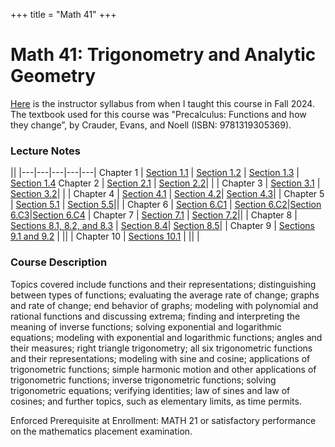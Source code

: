+++
title = "Math 41"
+++

# Math 41: Trigonometry and Analytic Geometry

[Here](/math41/math41_syllabus_f24.pdf) is the instructor syllabus from when I taught this course in Fall 2024.  The textbook used for this course was "Precalculus: Functions and how they change”, by Crauder, Evans, and Noell (ISBN: 9781319305369).


### Lecture Notes

||
|---|---|---|---|---|
Chapter 1 | [Section 1.1](/math41/lecture_notes/MATH41_1.1_full.pdf) | [Section 1.2](/math41/lecture_notes/MATH41_1.2_full_v2.pdf) | [Section 1.3](/math41/lecture_notes/MATH41_1.3_full.pdf) | [Section 1.4](/math41/lecture_notes/MATH41_1.4_full.pdf)
Chapter 2 | [Section 2.1](/math41/lecture_notes/MATH41_2.1_full.pdf) | [Section 2.2](/math41/lecture_notes/MATH41_2.2_full.pdf)| | |
Chapter 3 | [Section 3.1](/math41/lecture_notes/MATH41_3.1_full.pdf) | [Section 3.2](/math41/lecture_notes/MATH41_3.2_full.pdf)| | | 
Chapter 4 | [Section 4.1](/math41/lecture_notes/MATH41_4.1_full.pdf) | [Section 4.2](/math41/lecture_notes/MATH41_4.2_full.pdf)| [Section 4.3](/math41/lecture_notes/MATH41_4.3_Full.pdf)| | 
Chapter 5 | [Section 5.1](/math41/lecture_notes/MATH41_5.1_full.pdf) | [Section 5.5](/math41/lecture_notes/MATH41_5.5_full.pdf)|| | 
Chapter 6 | [Section 6.C1](/math41/lecture_notes/MATH41_6.C1_full.pdf) | [Section 6.C2](/math41/lecture_notes/MATH41_6.C2_full.pdf)|[Section 6.C3](/math41/lecture_notes/MATH41_6C.3_full.pdf)|[Section 6.C4](/math41/lecture_notes/MATH41_6C.4_full.pdf) | 
Chapter 7 | [Section 7.1](/math41/lecture_notes/MATH41_7.1_full.pdf) | [Section 7.2](/math41/lecture_notes/Math41_7.2_full.pdf)|| | 
Chapter 8 | [Sections 8.1, 8.2, and 8.3](/math41/lecture_notes/Math41_8.1_8.2_8.3_full.pdf) | [Section 8.4](/math41/lecture_notes/Math41_8.4_full.pdf)| [Section 8.5](/math41/lecture_notes/Math41_8.5_full.pdf)| | 
Chapter 9 | [Sections 9.1 and 9.2](/math41/lecture_notes/MATH41_9.1_9.2_full.pdf) | || | 
Chapter 10 | [Sections 10.1](/math41/lecture_notes/MATH41_10.1_full.pdf) | || | 

### Course Description
Topics covered include functions and their representations; distinguishing between types of functions; evaluating the average rate of change; graphs and rate of change; end behavior of graphs; modeling with polynomial and rational functions and discussing extrema; finding and interpreting the meaning of inverse functions; solving exponential and logarithmic equations; modeling with exponential and logarithmic functions; angles and their measures; right triangle trigonometry; all six trigonometric functions and their representations; modeling with sine and cosine; applications of trigonometric functions; simple harmonic motion and other applications of trigonometric functions; inverse trigonometric functions; solving trigonometric equations; verifying identities; law of sines and law of cosines; and further topics, such as elementary limits, as time permits.

Enforced Prerequisite at Enrollment: MATH 21 or satisfactory performance on the mathematics placement examination.
